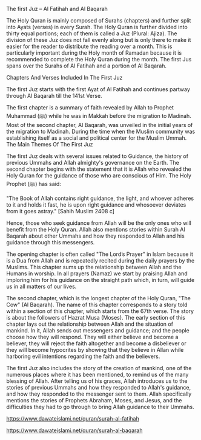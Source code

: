 The first Juz – Al Fatihah and Al Baqarah

The Holy Quran is mainly composed of Surahs (chapters) and further split into Ayats (verses) in every Surah. The Holy Quran is further divided into thirty equal portions; each of them is called a Juz (Plural: Ajiza). The division of these Juz does not fall evenly along but is only there to make it easier for the reader to distribute the reading over a month. This is particularly important during the Holy month of Ramadan because it is recommended to complete the Holy Quran during the month. The first Jus spans over the Surahs of Al Fatihah and a portion of Al Baqarah.

Chapters And Verses Included In The First Juz

The first Juz starts with the first Ayat of Al Fatihah and continues partway through Al Baqarah till the 141st Verse.

The first chapter is a summary of faith revealed by Allah to Prophet Muhammad (ﷺ) while he was in Makkah before the migration to Madinah. Most of the second chapter, Al Baqarah, was unveiled in the initial years of the migration to Madinah. During the time when the Muslim community was establishing itself as a social and political center for the Muslim Ummah. 
The Main Themes Of The First Juz

The first Juz deals with several issues related to Guidance, the history of previous Ummahs and Allah almighty's governance on the Earth. The second chapter begins with the statement that it is Allah who revealed the Holy Quran for the guidance of those who are conscious of Him. The Holy Prophet (ﷺ) has said:

"The Book of Allah contains right guidance, the light, and whoever adheres to it and holds it fast, he is upon right guidance and whosoever deviates from it goes astray." [Sahih Muslim 2408 c]

Hence, those who seek guidance from Allah will be the only ones who will benefit from the Holy Quran. Allah also mentions stories within Surah Al Baqarah about other Ummahs and how they responded to Allah and his guidance through this messengers.

The opening chapter is often called "The Lord’s Prayer" in Islam because it is a Dua from Allah and is repeatedly recited during the daily prayers by the Muslims. This chapter sums up the relationship between Allah and the Humans in worship. In all prayers (Namaz) we start by praising Allah and imploring him for his guidance on the straight path which, in turn, will guide us in all matters of our lives.

The second chapter, which is the longest chapter of the Holy Quran, "The Cow" (Al Baqarah). The name of this chapter corresponds to a story told within a section of this chapter, which starts from the 67th verse. The story is about the followers of Hazrat Musa (Moses). The early section of this chapter lays out the relationship between Allah and the situation of mankind. In it, Allah sends out messengers and guidance; and the people choose how they will respond. They will either believe and become a believer, they will reject the faith altogether and become a disbeliever or they will become hypocrites by showing that they believe in Allan while harboring evil intentions regarding the faith and the believers.

The first Juz also includes the story of the creation of mankind, one of the numerous places where it has been mentioned, to remind us of the many blessing of Allah. After telling us of his graces, Allah introduces us to the stories of previous Ummahs and how they responded to Allah's guidance, and how they responded to the messenger sent to them. Allah specifically mentions the stories of Prophets Abraham, Moses, and Jesus, and the difficulties they had to go through to bring Allah guidance to their Ummahs.

https://www.dawateislami.net/quran/surah-al-fatihah

https://www.dawateislami.net/quran/surah-al-baqarah

